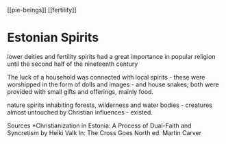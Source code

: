 [[pie-beings]]
[[fertility]]
# Estonian Spirits
lower deities and fertility spirits had a great importance in popular religion until the second half of the nineteenth century

The luck of a household was connected with local spirits - these were worshipped in the form of dolls and images - and house snakes; both were provided with small gifts and offerings, mainly food.

nature spirits inhabiting forests, wilderness and water bodies - creatures almost untouched by Christian influences - existed.  

Sources
*Christianization in Estonia: A Process of Dual-Faith and Syncretism by Heiki Valk In: The Cross Goes North ed. Martin Carver